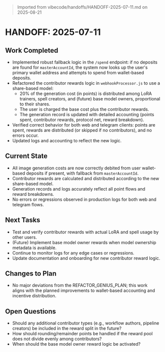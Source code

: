 > Imported from vibecode/handoffs/HANDOFF-2025-07-11.md on 2025-08-21

# HANDOFF: 2025-07-11

## Work Completed
- Implemented robust fallback logic in the `/spend` endpoint: if no deposits are found for `masterAccountId`, the system now looks up the user's primary wallet address and attempts to spend from wallet-based deposits.
- Refactored the contributor rewards logic in `webhookProcessor.js` to use a share-based model:
  - 20% of the generation cost (in points) is distributed among LoRA trainers, spell creators, and (future) base model owners, proportional to their shares.
  - The user is charged the base cost plus the contributor rewards.
  - The generation record is updated with detailed accounting (points spent, contributor rewards, protocol net, reward breakdown).
- Verified correct behavior for both web and telegram clients: points are spent, rewards are distributed (or skipped if no contributors), and no errors occur.
- Updated logs and accounting to reflect the new logic.

## Current State
- All image generation costs are now correctly debited from user wallet-based deposits if present, with fallback from `masterAccountId`.
- Contributor rewards are calculated and distributed according to the new share-based model.
- Generation records and logs accurately reflect all point flows and reward breakdowns.
- No errors or regressions observed in production logs for both web and telegram flows.

## Next Tasks
- Test and verify contributor rewards with actual LoRA and spell usage by other users.
- (Future) Implement base model owner rewards when model ownership metadata is available.
- Continue to monitor logs for any edge cases or regressions.
- Update documentation and onboarding for new contributor reward logic.

## Changes to Plan
- No major deviations from the REFACTOR_GENIUS_PLAN; this work aligns with the planned improvements to wallet-based accounting and incentive distribution.

## Open Questions
- Should any additional contributor types (e.g., workflow authors, pipeline creators) be included in the reward split in the future?
- How should rounding/remainder points be handled if the reward pool does not divide evenly among contributors?
- When should the base model owner reward logic be activated? 